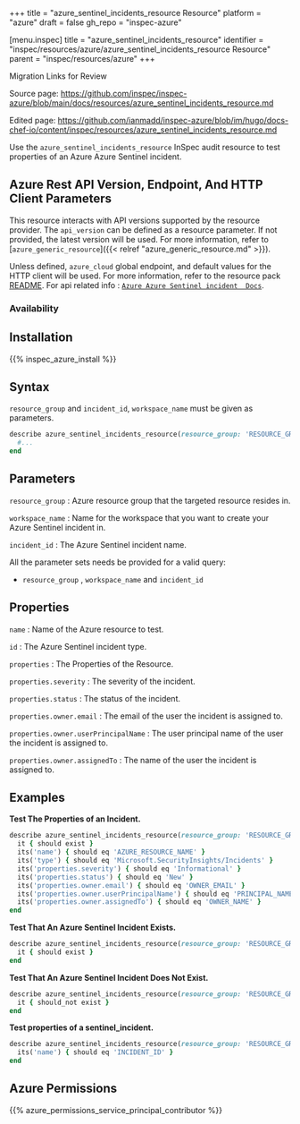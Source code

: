 +++
title = "azure_sentinel_incidents_resource Resource"
platform = "azure"
draft = false
gh_repo = "inspec-azure"

[menu.inspec]
title = "azure_sentinel_incidents_resource"
identifier = "inspec/resources/azure/azure_sentinel_incidents_resource Resource"
parent = "inspec/resources/azure"
+++

<div class="admonition-note">
<p class="admonition-note-title">Migration Links for Review</p>
<div class="admonition-note-text">
<p>Source page: <a href="https://github.com/inspec/inspec-azure/blob/main/docs/resources/azure_sentinel_incidents_resource.md">https://github.com/inspec/inspec-azure/blob/main/docs/resources/azure_sentinel_incidents_resource.md</a></p>
<p>Edited page: <a href="https://github.com/ianmadd/inspec-azure/blob/im/hugo/docs-chef-io/content/inspec/resources/azure_sentinel_incidents_resource.md">https://github.com/ianmadd/inspec-azure/blob/im/hugo/docs-chef-io/content/inspec/resources/azure_sentinel_incidents_resource.md</a></p>
</div>
</div>


Use the `azure_sentinel_incidents_resource` InSpec audit resource to test properties of an Azure Azure Sentinel incident.

## Azure Rest API Version, Endpoint, And HTTP Client Parameters

This resource interacts with API versions supported by the resource provider.
The `api_version` can be defined as a resource parameter.
If not provided, the latest version will be used.
For more information, refer to [`azure_generic_resource`]({{< relref "azure_generic_resource.md" >}}).

Unless defined, `azure_cloud` global endpoint, and default values for the HTTP client will be used.
For more information, refer to the resource pack [README](https://github.com/inspec/inspec-azure/blob/main/README.md).
For api related info : [`Azure Azure Sentinel incident  Docs`](https://docs.microsoft.com/en-us/rest/api/securityinsights/incidents/get).


### Availability

## Installation

{{% inspec_azure_install %}}

## Syntax

`resource_group` and `incident_id`, `workspace_name` must be given as parameters.

```ruby
describe azure_sentinel_incidents_resource(resource_group: 'RESOURCE_GROUP', workspace_name: 'WORKSPACE_NAME', incident_id: 'INCIDENT_ID') do
  #...
end
```

## Parameters

`resource_group`
: Azure resource group that the targeted resource resides in.

`workspace_name`
: Name for the workspace that you want to create your Azure Sentinel incident  in.

`incident_id`
: The Azure Sentinel incident name.

All the parameter sets needs be provided for a valid query:
- `resource_group` , `workspace_name` and `incident_id`

## Properties

`name`
: Name of the Azure resource to test.

`id`
: The Azure Sentinel incident  type.

`properties`
: The Properties of the Resource.

`properties.severity`
: The severity of the incident.

`properties.status`
: The status of the incident.

`properties.owner.email`
: The email of the user the incident is assigned to.

`properties.owner.userPrincipalName`
: The user principal name of the user the incident is assigned to.

`properties.owner.assignedTo`
: The name of the user the incident is assigned to.

## Examples

**Test The Properties of an Incident.**

```ruby
describe azure_sentinel_incidents_resource(resource_group: 'RESOURCE_GROUP', workspace_name: 'WORKSPACE_NAME', incident_id: 'INCIDENT_ID') do
  it { should exist }
  its('name') { should eq 'AZURE_RESOURCE_NAME' }
  its('type') { should eq 'Microsoft.SecurityInsights/Incidents' }
  its('properties.severity') { should eq 'Informational' }
  its('properties.status') { should eq 'New' }
  its('properties.owner.email') { should eq 'OWNER_EMAIL' }
  its('properties.owner.userPrincipalName') { should eq 'PRINCIPAL_NAME' }
  its('properties.owner.assignedTo') { should eq 'OWNER_NAME' }
end
```

**Test That An Azure Sentinel Incident Exists.**

```ruby
describe azure_sentinel_incidents_resource(resource_group: 'RESOURCE_GROUP', workspace_name: 'WORKSPACE_NAME', incident_id: 'INCIDENT_ID') do
  it { should exist }
end
```

**Test That An Azure Sentinel Incident Does Not Exist.**

  ```ruby
  describe azure_sentinel_incidents_resource(resource_group: 'RESOURCE_GROUP', workspace_name: 'WORKSPACE_NAME', incident_id: 'INCIDENT_ID') do
    it { should_not exist }
  end
  ```

**Test properties of a sentinel_incident.**

  ```ruby
  describe azure_sentinel_incidents_resource(resource_group: 'RESOURCE_GROUP', workspace_name: 'WORKSPACE_NAME', incident_id: 'INCIDENT_ID') do
    its('name') { should eq 'INCIDENT_ID' }
  end
  ```

## Azure Permissions

{{% azure_permissions_service_principal_contributor %}}
